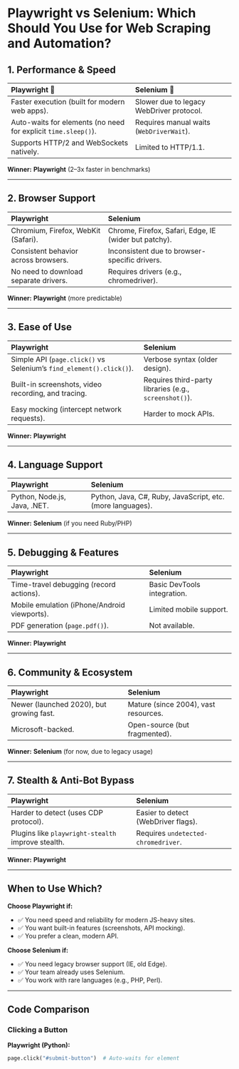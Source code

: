 # Playwright vs Selenium: Which Should You Use for Web Scraping and Automation?

## 1. Performance & Speed
| Playwright 🚀 | Selenium 🐢 |
|:-------------|:------------|
| Faster execution (built for modern web apps). | Slower due to legacy WebDriver protocol. |
| Auto-waits for elements (no need for explicit `time.sleep()`). | Requires manual waits (`WebDriverWait`). |
| Supports HTTP/2 and WebSockets natively. | Limited to HTTP/1.1. |

**Winner:** **Playwright** (2–3x faster in benchmarks)

---

## 2. Browser Support
| Playwright | Selenium |
|:-----------|:---------|
| Chromium, Firefox, WebKit (Safari). | Chrome, Firefox, Safari, Edge, IE (wider but patchy). |
| Consistent behavior across browsers. | Inconsistent due to browser-specific drivers. |
| No need to download separate drivers. | Requires drivers (e.g., chromedriver). |

**Winner:** **Playwright** (more predictable)

---

## 3. Ease of Use
| Playwright | Selenium |
|:-----------|:---------|
| Simple API (`page.click()` vs Selenium’s `find_element().click()`). | Verbose syntax (older design). |
| Built-in screenshots, video recording, and tracing. | Requires third-party libraries (e.g., `screenshot()`). |
| Easy mocking (intercept network requests). | Harder to mock APIs. |

**Winner:** **Playwright**

---

## 4. Language Support
| Playwright | Selenium |
|:-----------|:---------|
| Python, Node.js, Java, .NET. | Python, Java, C#, Ruby, JavaScript, etc. (more languages). |

**Winner:** **Selenium** (if you need Ruby/PHP)

---

## 5. Debugging & Features
| Playwright | Selenium |
|:-----------|:---------|
| Time-travel debugging (record actions). | Basic DevTools integration. |
| Mobile emulation (iPhone/Android viewports). | Limited mobile support. |
| PDF generation (`page.pdf()`). | Not available. |

**Winner:** **Playwright**

---

## 6. Community & Ecosystem
| Playwright | Selenium |
|:-----------|:---------|
| Newer (launched 2020), but growing fast. | Mature (since 2004), vast resources. |
| Microsoft-backed. | Open-source (but fragmented). |

**Winner:** **Selenium** (for now, due to legacy usage)

---

## 7. Stealth & Anti-Bot Bypass
| Playwright | Selenium |
|:-----------|:---------|
| Harder to detect (uses CDP protocol). | Easier to detect (WebDriver flags). |
| Plugins like `playwright-stealth` improve stealth. | Requires `undetected-chromedriver`. |

**Winner:** **Playwright**

---

## When to Use Which?

**Choose Playwright if:**
- ✅ You need speed and reliability for modern JS-heavy sites.
- ✅ You want built-in features (screenshots, API mocking).
- ✅ You prefer a clean, modern API.

**Choose Selenium if:**
- ✅ You need legacy browser support (IE, old Edge).
- ✅ Your team already uses Selenium.
- ✅ You work with rare languages (e.g., PHP, Perl).

---

## Code Comparison

### Clicking a Button

**Playwright (Python):**
```python
page.click("#submit-button")  # Auto-waits for element
